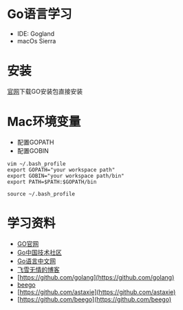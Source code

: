 # Go语言学习

* IDE: Gogland
* macOs Sierra

# 安装

[官网](https://golang.org/)下载GO安装包直接安装

# Mac环境变量

* 配置GOPATH
* 配置GOBIN

```
vim ~/.bash_profile
export GOPATH="your workspace path"
export GOBIN="your workspace path/bin"
export PATH=$PATH:$GOPATH/bin

source ~/.bash_profile
```

# 学习资料

* [GO官网](https://golang.org/)
* [Go中国技术社区](https://gocn.io/)
* [Go语言中文网](http://studygolang.com/)
* [飞雪无情的博客](http://www.flysnow.org/)
* [https://github.com/golang](https://github.com/golang)
* [beego](https://beego.me/)
* [https://github.com/astaxie](https://github.com/astaxie)
* [https://github.com/beego](https://github.com/beego)